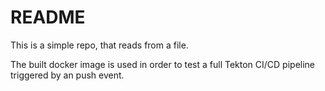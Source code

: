 # README

This is a simple repo, that reads from a file.

The built docker image is used in order to test a full Tekton CI/CD
pipeline triggered by an push event.
